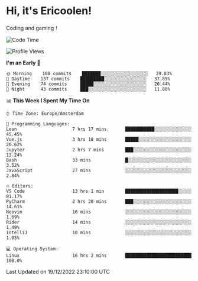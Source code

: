 # Hi, it's Ericoolen!
Coding and gaming！

<!--START_SECTION:waka-->
![Code Time](http://img.shields.io/badge/Code%20Time-584%20hrs%2023%20mins-blue)

![Profile Views](http://img.shields.io/badge/Profile%20Views-1-blue)

**I'm an Early 🐤** 

```text
🌞 Morning    108 commits    ███████░░░░░░░░░░░░░░░░░░   29.83% 
🌆 Daytime    137 commits    █████████░░░░░░░░░░░░░░░░   37.85% 
🌃 Evening    74 commits     █████░░░░░░░░░░░░░░░░░░░░   20.44% 
🌙 Night      43 commits     ███░░░░░░░░░░░░░░░░░░░░░░   11.88%

```


📊 **This Week I Spent My Time On** 

```text
⌚︎ Time Zone: Europe/Amsterdam

💬 Programming Languages: 
Lean                     7 hrs 17 mins       ███████████░░░░░░░░░░░░░░   45.45% 
Vue.js                   3 hrs 18 mins       █████░░░░░░░░░░░░░░░░░░░░   20.62% 
Jupyter                  2 hrs 7 mins        ███░░░░░░░░░░░░░░░░░░░░░░   13.24% 
Bash                     33 mins             █░░░░░░░░░░░░░░░░░░░░░░░░   3.52% 
JavaScript               27 mins             ░░░░░░░░░░░░░░░░░░░░░░░░░   2.84%

🔥 Editors: 
VS Code                  13 hrs 1 min        ████████████████████░░░░░   81.17% 
PyCharm                  2 hrs 20 mins       ███░░░░░░░░░░░░░░░░░░░░░░   14.61% 
Neovim                   16 mins             ░░░░░░░░░░░░░░░░░░░░░░░░░   1.69% 
Rider                    14 mins             ░░░░░░░░░░░░░░░░░░░░░░░░░   1.49% 
IntelliJ                 10 mins             ░░░░░░░░░░░░░░░░░░░░░░░░░   1.05%

💻 Operating System: 
Linux                    16 hrs 2 mins       █████████████████████████   100.0%

```


 Last Updated on 19/12/2022 23:10:00 UTC
<!--END_SECTION:waka-->

